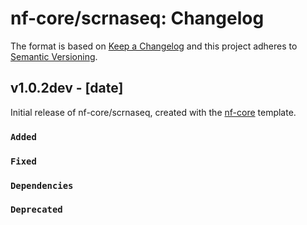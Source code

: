 # nf-core/scrnaseq: Changelog

The format is based on [Keep a Changelog](http://keepachangelog.com/en/1.0.0/)
and this project adheres to [Semantic Versioning](http://semver.org/spec/v2.0.0.html).

## v1.0.2dev - [date]

Initial release of nf-core/scrnaseq, created with the [nf-core](http://nf-co.re/) template.

### `Added`

### `Fixed`

### `Dependencies`

### `Deprecated`
